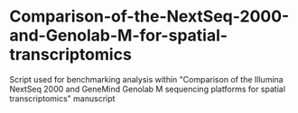 # Comparison-of-the-NextSeq-2000-and-Genolab-M-for-spatial-transcriptomics
Script used for benchmarking analysis within "Comparison of the Illumina NextSeq 2000 and GeneMind Genolab M sequencing platforms for spatial transcriptomics" manuscript
